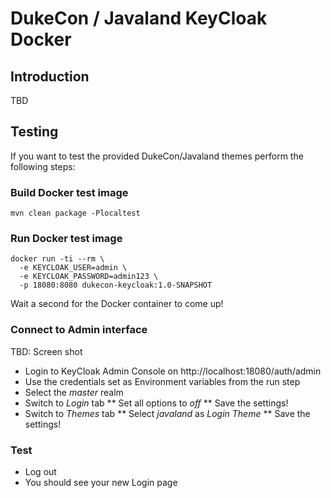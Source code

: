 # DukeCon / Javaland KeyCloak Docker

## Introduction

TBD

## Testing

If you want to test the provided DukeCon/Javaland themes perform the following steps:

### Build Docker test image

```
mvn clean package -Plocaltest
```

### Run Docker test image

```
docker run -ti --rm \ 
  -e KEYCLOAK_USER=admin \
  -e KEYCLOAK_PASSWORD=admin123 \
  -p 18080:8080 dukecon-keycloak:1.0-SNAPSHOT
```

Wait a second for the Docker container to come up!

### Connect to Admin interface

TBD: Screen shot

* Login to KeyCloak Admin Console on http://localhost:18080/auth/admin
* Use the credentials set as Environment variables from the run step
* Select the _master_ realm
* Switch to _Login_ tab 
** Set all options to _off_
** Save the settings!
* Switch to _Themes_ tab
** Select _javaland_ as _Login Theme_
** Save the settings!

### Test

* Log out
* You should see your new Login page
